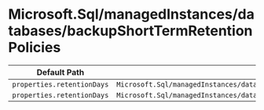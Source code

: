 # Microsoft.Sql/managedInstances/databases/backupShortTermRetentionPolicies

| Default Path | Alias |
|---|---|
| `properties.retentionDays` | `Microsoft.Sql/managedInstances/databases/backupShortTermRetentionPolicies/retentionDays` |
| `properties.retentionDays` | `Microsoft.Sql/managedInstances/databases/backupShortTermRetentionPolicies/default.retentionDays` |

